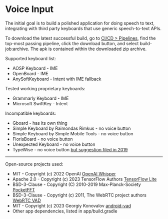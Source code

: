 # Voice Input

The initial goal is to build a polished application for doing speech to text, integrating with third party keyboards that use generic speech-to-text APIs.

To download the latest successful build, go to [CI/CD > Pipelines](https://gitlab.futo.org/alex/voiceinput/-/pipelines), find the top-most passing pipeline, click the download button, and select build-job:archive. The apk is contained within the downloaded zip archive.


Supported keyboard list:
* AOSP Keyboard - IME
* OpenBoard - IME
* AnySoftKeyboard - Intent with IME fallback

Tested working proprietary keyboards:
* Grammarly Keyboard - IME
* Microsoft SwiftKey - Intent

Incompatible keyboards:
* Gboard - has its own thing
* Simple Keyboard by Raimondas Rimkus - no voice button
* Simple Keyboard by Simple Mobile Tools - no voice button
* FlorisBoard - no voice button
* Unexpected Keyboard - no voice button
* TypeWise - no voice button [but suggestion filed in 2019](https://suggestions.typewise.app/suggestions/65517/voice-to-text-dictation)

----------

Open-source projects used:
* MIT - Copyright (c) 2022 OpenAI [OpenAI Whisper](https://github.com/openai/whisper/)
* Apache 2.0 - Copyright (c) 2023 TensorFlow Authors [TensorFlow Lite](https://mvnrepository.com/artifact/org.tensorflow/tensorflow-lite)
* BSD-3-Clause - Copyright (C) 2010-2019 Max-Planck-Society [PocketFFT](https://gitlab.mpcdf.mpg.de/mtr/pocketfft/-/blob/master/LICENSE.md)
* BSD-3-Clause - Copyright (c) 2011, The WebRTC project authors [WebRTC VAD](https://github.com/abb128/android-vad/blob/main/vad/src/main/jni/webrtc_vad/LICENSE)
* MIT - Copyright (c) 2023 Georgiy Konovalov [android-vad](https://github.com/abb128/android-vad)
* Other app dependencies, listed in app/build.gradle